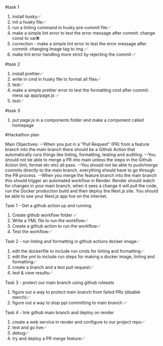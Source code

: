 #task 1

1. install husky✅
2. init a husky file✅
3. run a linting command in husky pre-commit file✅
4. make a simple lint error to test the error message after commit: change const to var❌
5. correction - make a simple lint error to test the error message after commit: changing Image tag to img ✅
6. make lint error handling more strict by rejecting the commit ✅

#task 2

1. install prettier✅
2. write in cmd in husky file to format all files✅
3. test✅
4. make a simple prettier error to test the formatting cmd after commit: mess up app/page.js ✅
5. test✅

#task 3

1. put page.js in a components folder and make a component called homepage

#Hackathon plan

Main Objectives:
--When you put in a "Pull Request" (PR) from a feature branch into the main branch there should be a Github Action that automatically runs things like linting, formatting, testing and auditing.
--You should not be able to merge a PR into main unless the steps in the Github Action (lint, format etc etc) all pass.
--You should not be able to push/merge commits directly to the main branch, everything should have to go through the PR process.
--When you merge the feature branch into the main branch this should trigger an automated workflow in Render. Render should watch for changes in your main branch, when it sees a change it will pull the code, run the Docker production build and then deploy the Next.js site. You should be able to see your Next.js app live on the internet.

Task 1 - Get a github action up and running

1. Create github workflow folder ✅
2. Write a YML file to run the workflow✅
3. Create a github action to run the workflow✅
4. Test the workflow✅

Task 2 - run linting and formatting in github actions docker image✅

1. edit the dockerfile to include run cmds for linting and formatting✅
2. edit the yml to include run steps for making a docker image, linting and formatting✅
3. create a branch and a test pull request✅
4. test & view results✅

Task 3 - protect our main branch using github rulesets

1. figure out a way to protect main branch from failed PRs (disable merch)✅
2. figure out a way to stop ppl committing to main branch ✅

Task 4 - link github main branch and deploy on render

1. create a web service in render and configure to our project repo✅
2. test and go live✅
3. debug✅
4. try and deploy a PR merge feature✅
